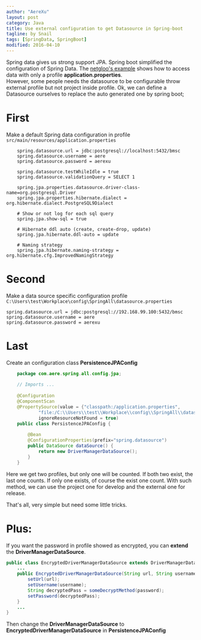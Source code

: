 ```yaml
---
author: "AereXu"
layout: post
category: Java
title: Use external configuration to get Datasource in Spring-boot
tagline: by Snail
tags: [SpringData, SpringBoot]
modified: 2016-04-10
---
```


Spring data gives us strong support JPA.
Spring boot simplified the configuration of Spring Data. The [netgloo's example](http://blog.netgloo.com/2014/10/27/using-mysql-in-spring-boot-via-spring-data-jpa-and-hibernate/) shows how to access data with only a profile __application.properties__.  
However, some people needs the datasource to be configurable throw external profile but not project inside profile.
Ok, we can define a Datasource ourselves to replace the auto generated one by spring boot;

<!--more-->
# First
Make a default Spring data configuration in profile `src/main/resources/application.properties` 
```
    spring.datasource.url = jdbc:postgresql://localhost:5432/bmsc
    spring.datasource.username = aere
    spring.datasource.password = aerexu
    
    spring.datasource.testWhileIdle = true
    spring.datasource.validationQuery = SELECT 1
    
    spring.jpa.properties.datasource.driver-class-name=org.postgresql.Driver
    spring.jpa.properties.hibernate.dialect = org.hibernate.dialect.PostgreSQL9Dialect
    
    # Show or not log for each sql query
    spring.jpa.show-sql = true
    
    # Hibernate ddl auto (create, create-drop, update)
    spring.jpa.hibernate.ddl-auto = update
    
    # Naming strategy
    spring.jpa.hibernate.naming-strategy = org.hibernate.cfg.ImprovedNamingStrategy
```

# Second
Make a data source specific configuration profile  `C:\Users\test\Workplace\config\SpringAll\datasource.properties`
```
spring.datasource.url = jdbc:postgresql://192.168.99.100:5432/bmsc
spring.datasource.username = aere
spring.datasource.password = aerexu
```

# Last
Create an configuration class __PersistenceJPAConfig__
<!--lang: java-->
```java
    package com.aere.spring.all.config.jpa;
    
    // Imports ...
    
    @Configuration
    @ComponentScan
    @PropertySource(value = {"classpath:/application.properties",
            "file:/C:\\Users\\test\\Workplace\\config\\SpringAll\\datasource.properties"},
            ignoreResourceNotFound = true)
    public class PersistenceJPAConfig {
    
        @Bean
        @ConfigurationProperties(prefix="spring.datasource")
        public DataSource dataSource() {
            return new DriverManagerDataSource();
        }
    }
```
Here we get two profiles, but only one will be counted. If both two exist, the last one counts. If only one exists, of course the exist one count.
With such method, we can use the project one for develop and the external one for release. 
  
That's all, very simple but need some little tricks.

# Plus:  
If you want the password in profile showed as encrypted, you can __extend__ the __DriverManagerDataSource__.
```java
public class EncryptedDriverManagerDataSource extends DriverManagerDataSource{
    ...
    public EncryptedDriverManagerDataSource(String url, String username, String password) {
		setUrl(url);
		setUsername(username);
        String decryptedPass = someDecryptMethod(password);
		setPassword(decryptedPass);
	}
	...
}
```
Then change the __DriverManagerDataSource__ to __EncryptedDriverManagerDataSource__ in __PersistenceJPAConfig__




